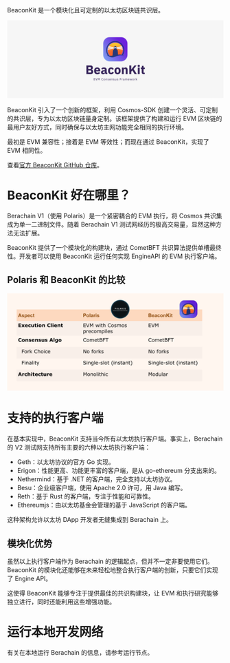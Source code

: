 BeaconKit 是一个模块化且可定制的以太坊区块链共识层。

![beaconkit-banner](../assets/beaconkit-banner-main.png)

BeaconKit 引入了一个创新的框架，利用 Cosmos-SDK 创建一个灵活、可定制的共识层，专为以太坊区块链量身定制。该框架提供了构建和运行 EVM 区块链的最用户友好方式，同时确保与以太坊主网功能完全相同的执行环境。

最初是 EVM 兼容性；接着是 EVM 等效性；而现在通过 BeaconKit，实现了 EVM 相同性。

查看[官方 BeaconKit GitHub 仓库](https://github.com/berachain/beacon-kit)。

# BeaconKit 好在哪里？

Berachain V1（使用 Polaris）是一个紧密耦合的 EVM 执行，将 Cosmos 共识集成为单一二进制文件。随着 Berachain V1 测试网经历的极高交易量，显然这种方法无法扩展。

BeaconKit 提供了一个模块化的构建块，通过 CometBFT 共识算法提供单槽最终性。开发者可以使用 BeaconKit 运行任何实现 EngineAPI 的 EVM 执行客户端。

## Polaris 和 BeaconKit 的比较

![polaris-vs-beaconkit](../assets/polaris-vs-beaconkit.png)

# 支持的执行客户端

在基本实现中，BeaconKit 支持当今所有以太坊执行客户端。事实上，Berachain 的 V2 测试网支持所有主要的六种以太坊执行客户端：

- Geth：以太坊协议的官方 Go 实现。
- Erigon：性能更高、功能更丰富的客户端，是从 go-ethereum 分支出来的。
- Nethermind：基于 .NET 的客户端，完全支持以太坊协议。
- Besu：企业级客户端，使用 Apache 2.0 许可，用 Java 编写。
- Reth：基于 Rust 的客户端，专注于性能和可靠性。
- Ethereumjs：由以太坊基金会管理的基于 JavaScript 的客户端。

这种架构允许以太坊 DApp 开发者无缝集成到 Berachain 上。

## 模块化优势

虽然以上执行客户端作为 Berachain 的逻辑起点，但并不一定非要使用它们。BeaconKit 的模块化还能够在未来轻松地整合执行客户端的创新，只要它们实现了 Engine API。

这使得 BeaconKit 能够专注于提供最佳的共识构建块，让 EVM 和执行研究能够独立进行，同时还能利用这些增强功能。

# 运行本地开发网络

有关在本地运行 Berachain 的信息，请参考运行节点。
